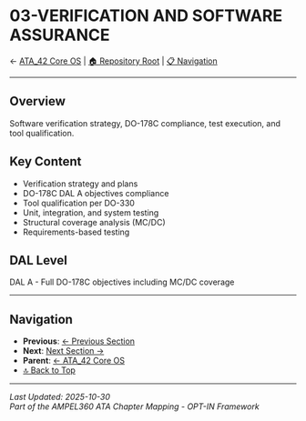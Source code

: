 # 03-VERIFICATION AND SOFTWARE ASSURANCE

← [ATA_42 Core OS](../README.md) | [🏠 Repository Root](../../../../../README.md) | [📋 Navigation](../NAVIGATION.md)

---


## Overview
Software verification strategy, DO-178C compliance, test execution, and tool qualification.

## Key Content
- Verification strategy and plans
- DO-178C DAL A objectives compliance
- Tool qualification per DO-330
- Unit, integration, and system testing
- Structural coverage analysis (MC/DC)
- Requirements-based testing

## DAL Level
DAL A - Full DO-178C objectives including MC/DC coverage

---

## Navigation

- **Previous**: [← Previous Section](../PREV/README.md)
- **Next**: [Next Section →](../NEXT/README.md)
- **Parent**: [← ATA_42 Core OS](../README.md)
- [🔝 Back to Top](#top)

---

*Last Updated: 2025-10-30*  
*Part of the AMPEL360 ATA Chapter Mapping - OPT-IN Framework*
